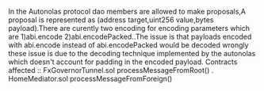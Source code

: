 In the Autonolas protocol dao members  are allowed to make proposals,A proposal is represented as (address target,uint256 value,bytes payload).There are curently two encoding for encoding parameters which are 1)abi.encode 2)abi.encodePacked..The  issue is that payloads encoded with abi.encode instead of abi.encodePacked would be decoded wrongly these  issue is due to the decoding technique implemented by the autonolas which doesn't account for padding in the encoded payload.
Contracts affected ::
FxGovernorTunnel.sol
processMessageFromRoot() .
HomeMediator.sol
processMessageFromForeign()
